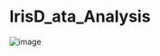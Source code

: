 # IrisD_ata_Analysis

![image](https://user-images.githubusercontent.com/91756330/209983702-27631aa9-6be6-4817-b44c-c8a8d90bb1c5.png)
